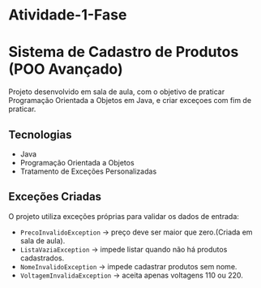 # Atividade-1-Fase

# Sistema de Cadastro de Produtos (POO Avançado)

Projeto desenvolvido em sala de aula, com o objetivo de praticar Programação Orientada a Objetos em Java, e criar exceçoes com fim de praticar.  

## Tecnologias
- Java
- Programação Orientada a Objetos
- Tratamento de Exceções Personalizadas

## Exceções Criadas
O projeto utiliza exceções próprias para validar os dados de entrada:

- `PrecoInvalidoException` → preço deve ser maior que zero.(Criada em sala de aula).
- `ListaVaziaException` → impede listar quando não há produtos cadastrados.
- `NomeInvalidoException` → impede cadastrar produtos sem nome.
- `VoltagemInvalidaException` → aceita apenas voltagens 110 ou 220.


